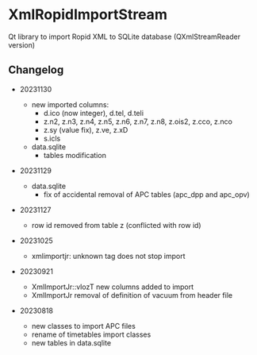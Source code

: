 # XmlRopidImportStream
Qt library to import Ropid XML to SQLite database (QXmlStreamReader version)

## Changelog
- 20231130    
    - new imported columns:
        - d.ico (now integer), d.tel, d.teli        
        - z.n2, z.n3, z.n4, z.n5, z.n6, z.n7, z.n8, z.ois2, z.cco, z.nco
        - z.sy (value fix), z.ve, z.xD
        - s.icls
    - data.sqlite
        - tables modification

- 20231129
    - data.sqlite
        - fix of accidental removal of APC tables (apc_dpp and apc_opv)
- 20231127
    - row id removed from table z (conflicted with row id)
- 20231025
    - xmlimportjr: unknown tag does not stop import
- 20230921
    - XmlImportJr::vlozT new columns added to import
    - XmlImportJr removal of definition of vacuum from header file
- 20230818
    - new classes to import APC files
    - rename of timetables import classes
    - new tables in data.sqlite
